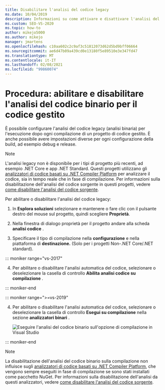 ```yaml
---
title: Disabilitare l'analisi del codice legacy
ms.date: 10/04/2019
description: Informazioni su come attivare e disattivare l'analisi del codice binario in Visual Studio. Vedere come configurare questa funzionalità nei progetti di codice gestito.
ms.custom: SEO-VS-2020
ms.topic: how-to
author: mikejo5000
ms.author: mikejo
manager: jmartens
ms.openlocfilehash: c10aa602c2c9af3c51812073d62d5bd9bff06664
ms.sourcegitcommit: ae6d47b09a439cd0e13180f5e89510e3e347fd47
ms.translationtype: MT
ms.contentlocale: it-IT
ms.lasthandoff: 02/08/2021
ms.locfileid: "99860074"
---
```

# <a name="how-to-enable-and-disable-binary-code-analysis-for-managed-code"></a>Procedura: abilitare e disabilitare l'analisi del codice binario per il codice gestito

È possibile configurare l'analisi del codice legacy (analisi binaria) per l'esecuzione dopo ogni compilazione di un progetto di codice gestito. È anche possibile avere impostazioni diverse per ogni configurazione della build, ad esempio debug e release.

> [!NOTE]
> L'analisi legacy non è disponibile per i tipi di progetto più recenti, ad esempio .NET Core e app .NET Standard. Questi progetti utilizzano gli [analizzatori di codice basati su .NET Compiler Platform](roslyn-analyzers-overview.md) per analizzare il codice, sia in tempo reale che in fase di compilazione. Per informazioni sulla disabilitazione dell'analisi del codice sorgente in questi progetti, vedere [come disabilitare l'analisi del codice sorgente](disable-code-analysis.md).

Per abilitare o disabilitare l'analisi del codice legacy:

1. In **Esplora soluzioni** selezionare e mantenere o fare clic con il pulsante destro del mouse sul progetto, quindi scegliere **Proprietà**.

2. Nella finestra di dialogo proprietà per il progetto andare alla scheda **analisi codice** .

3. Specificare il tipo di compilazione nella **configurazione** e nella piattaforma di **destinazione.** (Solo per i progetti Non-.NET Core/.NET standard).

::: moniker range="vs-2017"

4. Per abilitare o disabilitare l'analisi automatica del codice, selezionare o deselezionare la casella di controllo **Abilita analisi codice su compilazione** .

::: moniker-end

::: moniker range=">=vs-2019"

4. Per abilitare o disabilitare l'analisi automatica del codice, selezionare o deselezionare la casella di controllo **Esegui su compilazione** nella sezione **analizzatori binari** .

   ![Eseguire l'analisi del codice binario sull'opzione di compilazione in Visual Studio](media/run-on-build-binary-analyzers.png)

::: moniker-end

> [!NOTE]
> La disabilitazione dell'analisi del codice binario sulla compilazione non influisce sugli [analizzatori di codice basati su .NET Compiler Platform](roslyn-analyzers-overview.md), che vengono sempre eseguiti in fase di compilazione se sono stati installati come pacchetto NuGet. Per informazioni sulla disabilitazione dell'analisi da questi analizzatori, vedere [come disabilitare l'analisi del codice sorgente](disable-code-analysis.md).
